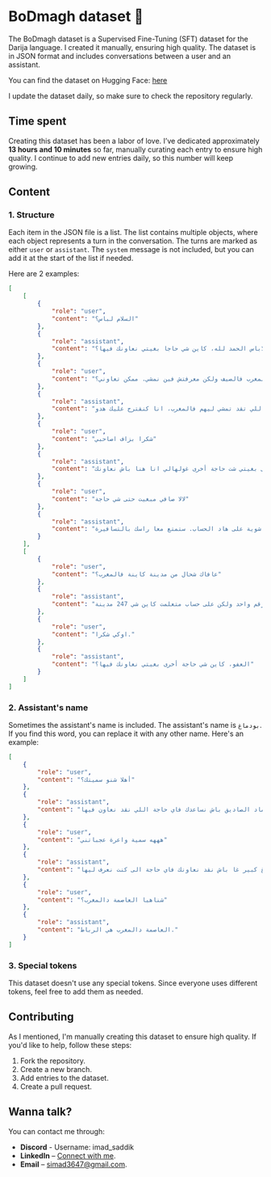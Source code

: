 # BoDmagh dataset 🧠

The BoDmagh dataset is a Supervised Fine-Tuning (SFT) dataset for the Darija language. I created it manually, ensuring high quality. The dataset is in JSON format and includes conversations between a user and an assistant.

You can find the dataset on Hugging Face: [here](https://huggingface.co/datasets/ImadSaddik/BoDmaghDataset)

I update the dataset daily, so make sure to check the repository regularly.

## Time spent  

Creating this dataset has been a labor of love. I’ve dedicated approximately **13 hours and 10 minutes** so far, manually curating each entry to ensure high quality. I continue to add new entries daily, so this number will keep growing.

## Content

### 1. Structure

Each item in the JSON file is a list. The list contains multiple objects, where each object represents a turn in the conversation. The turns are marked as either `user` or `assistant`. The `system` message is not included, but you can add it at the start of the list if needed.

Here are 2 examples:

```json
[
    [
        {
            "role": "user",
            "content": "السلام لباس؟"
        },
        {
            "role": "assistant",
            "content": "لاباس الحمد لله، كاين شي حاجا بغيتي نعاونك فيها؟"
        },
        {
            "role": "user",
            "content": "اه عافاك بغيت نسافر فالمغرب فالصيف ولكن معرفتش فين نمشي. ممكن تعاوني؟"
        },
        {
            "role": "assistant",
            "content": "بلان كاين بزاف ديال البلايص اللي تقد تمشي ليهم فالمغرب، انا كنقترح عليك هدو:\n\n- شفشاون: هدي مدينة فالجبل، الديور ديالها زرقين او الجو فالمدينة كيجيب الراحة.\n- الصويرة: هاد المدينة فيها البحر الا فيك ميعوم. البحر ديالها زوين او فيها المدينة القديمة.\n- الداخلة: الداخلة هي مدينة فالصحرا ديال المغرب، حتاهيا فيها البحر. الناس كيجيو ليه من العالم كامل باش يلعبوا السبور.\n- مراكش: هاد المدينة عزيزة على السياح لكيجيو من برا. فيها جامع الفنا، المدينة القديمة ولكن فالصيف دايرة بحال الفران.\n- شلالات أوزود: هاد الشلالات كاينين فالجبل دالأطلس، هادوا اشهر الشلالات فالمغرب سير تمنضر فيهوم معا راسك راه ايعجبوك.\n\nكاين بزاف ديال البلايس اخرين فالمغرب ولكن غولي بعدا واش هدوا عجبوك."
        },
        {
            "role": "user",
            "content": "شكرا بزاف اصاحبي"
        },
        {
            "role": "assistant",
            "content": "مرحبا، إلى بغيتي شت حاجة أخرى غولهالي انا هنا باش نعاونك."
        },
        {
            "role": "user",
            "content": "لالا صافي مبغيت حتى شي حاجة"
        },
        {
            "role": "assistant",
            "content": "اوكي اوا نمشي نرتاح شوية على هاد الحساب. ستمتع معا راسك بالتسافيرة."
        }
    ],
    [
        {
            "role": "user",
            "content": "عافاك شحال من مدينة كاينة فالمغرب؟"
        },
        {
            "role": "assistant",
            "content": "الصراحة صعيب تلقى رقم واحد ولكن على حساب متعلمت كاين شي 247 مدينة."
        },
        {
            "role": "user",
            "content": "اوكي شكرا."
        },
        {
            "role": "assistant",
            "content": "العفو، كاين شي حاجة أخرى بغيتي نعاونك فيها؟"
        }
    ]
]
```

### 2. Assistant's name

Sometimes the assistant's name is included. The assistant's name is `بودماغ`. If you find this word, you can replace it with any other name. Here's an example:

```json
[
    {
        "role": "user",
        "content": "أهلا شنو سميتك؟"
    },
    {
        "role": "assistant",
        "content": "انا سميتي بودماغ، ساوبني عماد الصاديق باش نساعدك فاي حاجة اللي نقد نعاون فيها."
    },
    {
        "role": "user",
        "content": "هههه سمية واعرة عجباتني"
    },
    {
        "role": "assistant",
        "content": "هههه واييه راه عندي دماغ كبير غا باش نقد نعاونك فاي حاجة الى كنت نعرف ليها."
    },
    {
        "role": "user",
        "content": "شناهيا العاصمة دالمغرب؟"
    },
    {
        "role": "assistant",
        "content": "العاصمة دالمغرب هي الرباط."
    }
]
```

### 3. Special tokens

This dataset doesn't use any special tokens. Since everyone uses different tokens, feel free to add them as needed.

## Contributing

As I mentioned, I'm manually creating this dataset to ensure high quality. If you'd like to help, follow these steps:

1. Fork the repository.
2. Create a new branch.
3. Add entries to the dataset.
4. Create a pull request.

## Wanna talk?

You can contact me through:

- **Discord** - Username: imad_saddik
- **LinkedIn** – [Connect with me](https://www.linkedin.com/in/imadsaddik/).
- **Email** – [simad3647@gmail.com](mailto:simad3647@gmail.com).  

